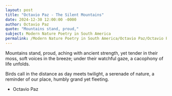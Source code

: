 ```yaml
---
layout: post
title: "Octavio Paz - The Silent Mountains"
date: 2024-12-30 12:00:00 -0000
author: Octavio Paz
quote: "Mountains stand, proud,"
subject: Modern Nature Poetry in South America
permalink: /Modern Nature Poetry in South America/Octavio Paz/Octavio Paz - The Silent Mountains
---
```


Mountains stand, proud,
aching with ancient strength,
yet tender in their moss,
soft voices in the breeze;
under their watchful gaze,
a cacophony of life unfolds.

Birds call in the distance
as day meets twilight,
a serenade of nature,
a reminder of our place,
humbly grand yet fleeting.

- Octavio Paz
